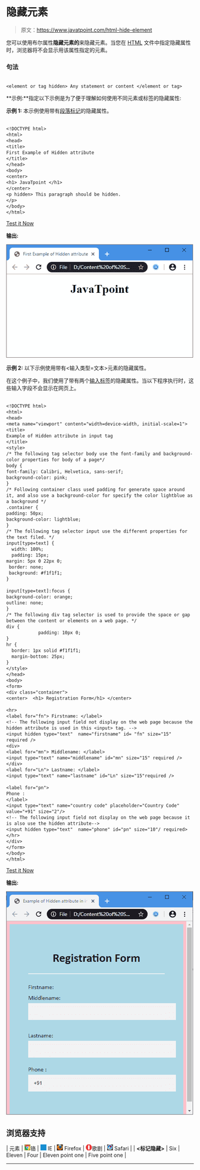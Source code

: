 # 隐藏元素

> 原文：<https://www.javatpoint.com/html-hide-element>

您可以使用布尔属性**隐藏元素的**来隐藏元素。当您在 [HTML](https://www.javatpoint.com/html-tutorial) 文件中指定隐藏属性时，浏览器将不会显示用该属性指定的元素。

### 句法

```

<element or tag hidden> Any statement or content </element or tag>

```

**示例:**指定以下示例是为了便于理解如何使用不同元素或标签的隐藏属性:

**示例 1:** 本示例使用带有[段落标记](https://www.javatpoint.com/html-paragraph)的隐藏属性。

```

<!DOCTYPE html>
<html>
<head>
<title> 
First Example of Hidden attribute
</title>
</head>
<body>
<center>
<h1> JavaTpoint </h1>
</center>
<p hidden> This paragraph should be hidden.
</p>
</body>
</html>

```

[Test it Now](https://www.javatpoint.com/oprweb/test.jsp?filename=HTMLHideElement1)

**输出:**

![HTML Hide Element](img/ccd505957d9930fd8ef91ed1f4078e71.png)

**示例 2:** 以下示例使用带有<输入类型=文本>元素的隐藏属性。

在这个例子中，我们使用了带有两个[输入标签](https://www.javatpoint.com/html-input-tag)的隐藏属性。当以下程序执行时，这些输入字段不会显示在网页上。

```

<!DOCTYPE html>
<html>
<head>
<meta name="viewport" content="width=device-width, initial-scale=1">
<title>
Example of Hidden attribute in input tag
</title>
<style>
/* The following tag selector body use the font-family and background-color properties for body of a page*/
body {
font-family: Calibri, Helvetica, sans-serif;
background-color: pink;
} 
/* Following container class used padding for generate space around it, and also use a background-color for specify the color lightblue as a background */  
.container {
padding: 50px;
background-color: lightblue;
}
/* The following tag selector input use the different properties for the text filed. */
input[type=text] {
  width: 100%;
  padding: 15px;
margin: 5px 0 22px 0;
 border: none;
 background: #f1f1f1;
}

input[type=text]:focus {
background-color: orange;
outline: none;
}
/* The following div tag selector is used to provide the space or gap between the content or elements on a web page. */
div {
            padding: 10px 0;
}    
hr {
  border: 1px solid #f1f1f1;
  margin-bottom: 25px;
}
</style>
</head>
<body>
<form>
<div class="container">
<center>  <h1> Registration Form</h1> </center>

<hr>
<label for="fn"> Firstname: </label> 
<!-- The following input field not display on the web page because the hidden attribute is used in this <input> tag. -->
<input hidden type="text"  name="firstname" id= "fn" size="15" required /> 
<div>
<label for="mn"> Middlename: </label> 
<input type="text" name="middlename" id="mn" size="15" required /> 
</div>
<label for="Ln"> Lastname: </label>  
<input type="text" name="lastname" id="Ln" size="15"required /> 

<label for="pn"> 
Phone :
</label>
<input type="text" name="country code" placeholder="Country Code"  value="+91" size="2"/> 
<!-- The following input field not display on the web page because it is also use the hidden attribute-->
<input hidden type="text"  name="phone" id="pn" size="10"/ required> 
</hr>
</div>
</form>
</body>
</html>

```

[Test it Now](https://www.javatpoint.com/oprweb/test.jsp?filename=HTMLHideElement2)

**输出:**

![HTML Hide Element](img/7b6ae87300f91f9c3bc32ad3ff2fc1a7.png)

## 浏览器支持

| 元素 | ![chrome browser](img/4fbdc93dc2016c5049ed108e7318df19.png)铬 | ![ie browser](img/83dd23df1fe8373fd5bf054b2c1dd88b.png) IE | ![firefox browser](img/4f001fff393888a8a807ed29b28145d1.png) Firefox | ![opera browser](img/6cad4a592cc69a052056a0577b4aac65.png)歌剧 | ![safari browser](img/a0f6a9711a92203c5dc5c127fe9c9fca.png) Safari |
| **<标记隐藏>** | Six | Eleven | Four | Eleven point one | Five point one |

* * *